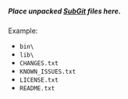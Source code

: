 ##### Place unpacked [SubGit](http://www.subgit.com) files here.

Example:

* `bin\`
* `lib\`
* `CHANGES.txt`
* `KNOWN_ISSUES.txt`
* `LICENSE.txt`
* `README.txt`